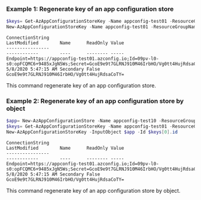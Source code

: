 ### Example 1: Regenerate key of an app configuration store
```powershell
$keys= Get-AzAppConfigurationStoreKey -Name appconfig-test01 -ResourceGroupName azpwsh-manual-test
New-AzAppConfigurationStoreKey -Name appconfig-test01 -ResourceGroupName azpwsh-manual-test -Id $keys[0].id
```
```output
ConnectionString                                                                                                                     LastModified        Name      ReadOnly Value
----------------                                                                                                                     ------------        ----      -------- -----
Endpoint=https://appconfig-test01.azconfig.io;Id=09pv-l0-s0:opFCQMC6+9485xJgN5Ws;Secret=GcoE9e9t7GLRNJ910M46IrbHO/Vg0tt4HujRdsaCoTY= 5/8/2020 5:47:15 AM Secondary False    GcoE9e9t7GLRNJ910M46IrbHO/Vg0tt4HujRdsaCoTY=
```

This command regenerate key of an app configuration store.


### Example 2: Regenerate key of an app configuration store by object
```powershell
$app= New-AzAppConfigurationStore -Name appconfig-test10 -ResourceGroupName azpwsh-manual-test
$keys= Get-AzAppConfigurationStoreKey -Name appconfig-test01 -ResourceGroupName azpwsh-manual-test
New-AzAppConfigurationStoreKey -InputObject $app -Id $keys[0].id
```
```output
ConnectionString                                                                                                                     LastModified        Name      ReadOnly Value
----------------                                                                                                                     ------------        ----      -------- -----
Endpoint=https://appconfig-test01.azconfig.io;Id=09pv-l0-s0:opFCQMC6+9485xJgN5Ws;Secret=GcoE9e9t7GLRNJ910M46IrbHO/Vg0tt4HujRdsaCoTY= 5/8/2020 5:47:15 AM Secondary False    GcoE9e9t7GLRNJ910M46IrbHO/Vg0tt4HujRdsaCoTY=
```

This command regenerate key of an app configuration store by object.
